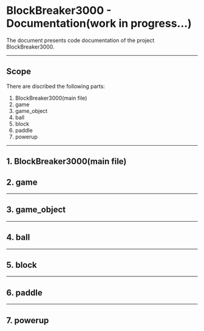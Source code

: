 # BlockBreaker3000 - Documentation(work in progress...)

The document presents code documentation of the project BlockBreaker3000.

---

## Scope

There are discribed the following parts:
1. BlockBreaker3000(main file)
2. game
3. game_object
4. ball
5. block
6. paddle
7. powerup

---

## 1. BlockBreaker3000(main file)

## 2. game

---

## 3. game_object

---

## 4. ball

---

## 5. block

---

## 6. paddle

---

## 7. powerup